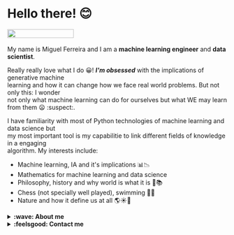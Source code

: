 # Hello there! 😊

<img src=https://artincontext.org/wp-content/uploads/2022/05/Wanderer-Above-the-Sea-of-Fog-by-Caspar-David-Friedrich-848x530.jpg width=55% height=50%> 

My name is Miguel Ferreira and I am a **machine learning engineer** and **data scientist**.

Really really love what I do 😀! ***I'm obsessed*** with the implications of generative machine <br>
learning and how it can change how we face real world problems. But not only this: I wonder <br>
not only what machine learning can do for ourselves but what WE may learn from them 😦 :suspect:.

I have familiarity with most of Python technologies of machine learning and data science but <br>
my most important tool is my capabilitie to link different fields of knowledge in a engaging <br>
algorithm. My interests include:

- Machine learning, IA and it's implications 📊📉
- Mathematics for machine learning and data science
- Philosophy, history and why world is what it is 📖📚
- Chess (not specially well played), swimming 🏊‍♂️
- Nature and how it define us at all 🌎☀️🌊


<details>
  <summary><b>:wave: About me</b></summary>
  <br/>

- **Nature affects me** 🌳🌋.

  <img src=img/IMG_20220828_174601_015.jpg width=45% height=45%>

  
  I'm obsessed with nature. That's why I chose _The wanderer above the sea of fog_ to open my overview.<br>
  It's the opitome of the romantic nature affected man. With romantic I mean not traditionally <br>
  romantic, like Titanic or Romeu and Juliet, but romantic by thinking over our place in world. I <br>
  constantly think about while programming, how technology inspire me to the other hand: life, nature, <br>
  culture... things like this really move me and soar me.
  
 ![other pic I took]()
 
</details>
  
<details>
  <summary><b>:feelsgood: Contact me</b></summary>
  <br/>
  
  - [Linkedin](https://www.linkedin.com/in/miguel-r-ferreira/)
  - [Portfolio](miguelrferreiraf.github.io)
 </details>
  

